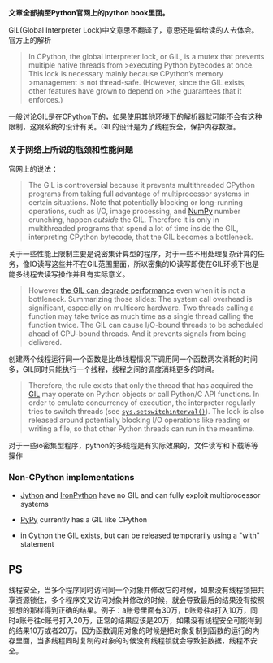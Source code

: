 **文章全部摘至Python官网上的python book里面。**

GIL(Global Interpreter Lock)中文意思不翻译了，意思还是留给读的人去体会。
官方上的解析

>In CPython, the global interpreter lock, or GIL, is a mutex that prevents multiple native threads from >executing Python bytecodes at once. This lock is necessary mainly because CPython’s memory >management is not thread-safe. (However, since the GIL exists, other features have grown to depend on >the guarantees that it enforces.)

一般讨论GIL是在CPython下的，如果使用其他环境下的解析器就可能不会有这种限制，这跟系统的设计有关。GIL的设计是为了线程安全，保护内存数据。

### 关于网络上所说的瓶颈和性能问题

官网上的说法：

>The GIL is controversial because it prevents multithreaded CPython programs from taking full advantage of multiprocessor systems in certain situations. Note that potentially blocking or long-running operations, such as I/O, image processing, and [NumPy](https://wiki.python.org/moin/NumPy) number crunching, happen *outside* the GIL. Therefore it is only in multithreaded programs that spend a lot of time inside the GIL, interpreting CPython bytecode, that the GIL becomes a bottleneck.

关于一些性能上限制主要是说密集计算型的程序，对于一些不用处理复杂计算的任务，像IO读写这些并不在GIL范围里面，所以密集的IO读写即使在GIL环境下也是能多线程去读写操作并且有实际意义。

> However [the GIL can degrade performance](http://www.dabeaz.com/python/GIL.pdf) even when it is not a bottleneck. Summarizing those slides: The system call overhead is significant, especially on multicore hardware. Two threads calling a function may take twice as much time as a single thread calling the function twice. The GIL can cause I/O-bound threads to be scheduled ahead of CPU-bound threads. And it prevents signals from being delivered.

创建两个线程运行同一个函数是比单线程情况下调用同一个函数两次消耗的时间多，GIL同时只能执行一个线程，线程之间的调度消耗更多的时间。

> Therefore, the rule exists that only the thread that has acquired the [GIL](https://docs.python.org/3/glossary.html#term-gil) may operate on Python objects or call Python/C API functions. In order to emulate concurrency of execution, the interpreter regularly tries to switch threads (see [`sys.setswitchinterval()`](https://docs.python.org/3/library/sys.html#sys.setswitchinterval)). The lock is also released around potentially blocking I/O operations like reading or writing a file, so that other Python threads can run in the meantime.

对于一些io密集型程序，python的多线程是有实际效果的，文件读写和下载等等操作



### Non-CPython implementations

- [Jython](https://wiki.python.org/moin/Jython) and [IronPython](https://wiki.python.org/moin/IronPython) have no GIL and can fully exploit multiprocessor systems


- [PyPy](https://wiki.python.org/moin/PyPy) currently has a GIL like CPython
- in Cython the GIL exists, but can be released temporarily using a "with" statement




## PS

线程安全，当多个程序同时访问同一个对象并修改它的时候，如果没有线程锁把共享资源锁住，多个程序交叉访问对象并修改的时候，就会导致最后的结果没有按照预想的那样得到正确的结果。例子：a账号里面有30万，b账号往a打入10万，同时a账号往c账号打入20万，正常的结果应该是20万，如果没有线程安全可能得到的结果10万或者20万。因为函数调用对象的时候是把对象复制到函数的运行的内存里面，当多线程同时复制的对象的时候没有线程锁就会导致脏数据，线程不安全。